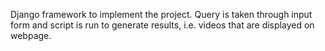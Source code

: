 Django framework to implement the project.
Query is taken through input form and script is run to generate results, i.e. videos that are displayed on webpage.
